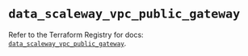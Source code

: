 # `data_scaleway_vpc_public_gateway`

Refer to the Terraform Registry for docs: [`data_scaleway_vpc_public_gateway`](https://registry.terraform.io/providers/scaleway/scaleway/2.57.0/docs/data-sources/vpc_public_gateway).
